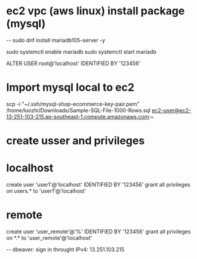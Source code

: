 # ec2 vpc (aws linux) install package (mysql)

-- sudo dnf install mariadb105-server -y

sudo systemctl enable mariadb
sudo systemctl start mariadb

ALTER USER root@'localhost' IDENTIFIED BY '123456'

# Import mysql local to ec2

scp -i "~/.ssh/mysql-shop-ecommerce-key-pair.pem" /home/luozhi/Downloads/Sample-SQL-File-1000-Rows.sql ec2-user@ec2-13-251-103-215.ap-southeast-1.compute.amazonaws.com:~

# create usser and privileges

# localhost

create user 'user1'@'localhost' IDENTIFIED BY '123456'
grant all privileges on users.\* to 'user1'@'localhost'

# remote

create user 'user_remote'@'%' IDENTIFIED BY '123456'
grant all privileges on \*.\* to 'user_remote'@'localhost'

-- dbeaver: sign in throught IPv4: 13.251.103.215
